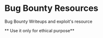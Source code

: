 # Bug Bounty Resources

Bug Bounty Writeups and exploit's resource





** Use it only for ethical purpose**
